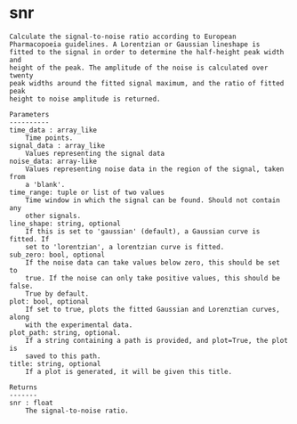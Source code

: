 # snr

    Calculate the signal-to-noise ratio according to European Pharmacopoeia guidelines. A Lorentzian or Gaussian lineshape is
    fitted to the signal in order to determine the half-height peak width and
    height of the peak. The amplitude of the noise is calculated over twenty
    peak widths around the fitted signal maximum, and the ratio of fitted peak
    height to noise amplitude is returned.

    Parameters
    ----------
    time_data : array_like
        Time points.
    signal_data : array_like
        Values representing the signal data
    noise_data: array-like
        Values representing noise data in the region of the signal, taken from
        a 'blank'.
    time_range: tuple or list of two values
        Time window in which the signal can be found. Should not contain any
        other signals.
    line_shape: string, optional
        If this is set to 'gaussian' (default), a Gaussian curve is fitted. If
        set to 'lorentzian', a lorentzian curve is fitted.
    sub_zero: bool, optional
        If the noise data can take values below zero, this should be set to
        true. If the noise can only take positive values, this should be false.
        True by default.
    plot: bool, optional
        If set to true, plots the fitted Gaussian and Lorenztian curves, along
        with the experimental data.
    plot_path: string, optional.
        If a string containing a path is provided, and plot=True, the plot is
        saved to this path.
    title: string, optional
        If a plot is generated, it will be given this title.

    Returns
    -------
    snr : float
        The signal-to-noise ratio.
